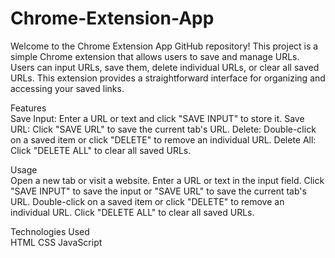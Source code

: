 # Chrome-Extension-App

Welcome to the Chrome Extension App GitHub repository! This project is a simple Chrome extension that allows users to save and manage URLs. Users can input URLs, save them, delete individual URLs, or clear all saved URLs. This extension provides a straightforward interface for organizing and accessing your saved links. <br>

Features <br>
Save Input: Enter a URL or text and click "SAVE INPUT" to store it.
Save URL: Click "SAVE URL" to save the current tab's URL.
Delete: Double-click on a saved item or click "DELETE" to remove an individual URL.
Delete All: Click "DELETE ALL" to clear all saved URLs.

Usage <br>
Open a new tab or visit a website.
Enter a URL or text in the input field.
Click "SAVE INPUT" to save the input or "SAVE URL" to save the current tab's URL.
Double-click on a saved item or click "DELETE" to remove an individual URL.
Click "DELETE ALL" to clear all saved URLs.

Technologies Used <br>
HTML
CSS
JavaScript
